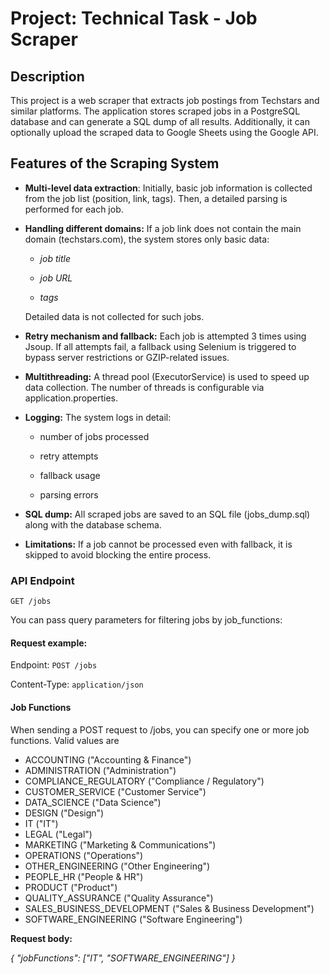 # **Project: Technical Task - Job Scraper**

## Description

This project is a web scraper that extracts job postings from Techstars and similar platforms.
The application stores scraped jobs in a PostgreSQL database and can generate a SQL dump of all results.
Additionally, it can optionally upload the scraped data to Google Sheets using the Google API.

## Features of the Scraping System

- **Multi-level data extraction**: Initially, basic job information is collected from the job list (position, link, tags). Then, a detailed parsing is performed for each job.

- **Handling different domains:**
If a job link does not contain the main domain (techstars.com), the system stores only basic data:

  - _job title_

  - _job URL_

  - _tags_
   
  Detailed data is not collected for such jobs.

- **Retry mechanism and fallback:**
Each job is attempted 3 times using Jsoup.
If all attempts fail, a fallback using Selenium is triggered to bypass server restrictions or GZIP-related issues.

- **Multithreading:**
A thread pool (ExecutorService) is used to speed up data collection. The number of threads is configurable via application.properties.

- **Logging:**
The system logs in detail:

  - number of jobs processed

  - retry attempts

  - fallback usage

  - parsing errors

- **SQL dump:**
All scraped jobs are saved to an SQL file (jobs_dump.sql) along with the database schema.

- **Limitations:**
If a job cannot be processed even with fallback, it is skipped to avoid blocking the entire process.

### API Endpoint

`GET /jobs`

You can pass query parameters for filtering jobs by job_functions:

#### Request example:

Endpoint: `POST /jobs`

Content-Type: `application/json`


#### Job Functions

When sending a POST request to /jobs, you can specify one or more job functions. Valid values are

- ACCOUNTING ("Accounting & Finance")
- ADMINISTRATION ("Administration")
- COMPLIANCE_REGULATORY ("Compliance / Regulatory")
- CUSTOMER_SERVICE ("Customer Service")
- DATA_SCIENCE ("Data Science")
- DESIGN ("Design")
- IT ("IT")
- LEGAL ("Legal")
- MARKETING ("Marketing & Communications")
- OPERATIONS ("Operations")
- OTHER_ENGINEERING ("Other Engineering")
- PEOPLE_HR ("People & HR")
- PRODUCT ("Product")
- QUALITY_ASSURANCE ("Quality Assurance")
- SALES_BUSINESS_DEVELOPMENT ("Sales & Business Development")
- SOFTWARE_ENGINEERING ("Software Engineering")

**Request body:**

_{
    "jobFunctions": ["IT", "SOFTWARE_ENGINEERING"]
}_

